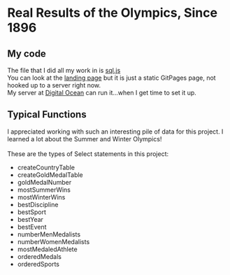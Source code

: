 # Real Results of the Olympics, Since 1896

## My code
The file that I did all my work in is [sql.js](https://github.com/atom-box/olympics/blob/master/sql.js) <br>
You can look at the [landing page](https://atom-box.github.io/olympics/index.html) but it is just a static GitPages page, not hooked up to a server right now.<br>
My server at [Digital Ocean](http://littlefurnace.com) can run it...when I get time to set it up.

## Typical Functions
I appreciated working with such an interesting pile of data for this project.  I learned a lot about the Summer and Winter Olympics!<br><br>
These are the types of Select statements in this project:
* createCountryTable 
* createGoldMedalTable 
* goldMedalNumber 
* mostSummerWins 
* mostWinterWins 
* bestDiscipline 
* bestSport 
* bestYear 
* bestEvent 
* numberMenMedalists 
* numberWomenMedalists 
* mostMedaledAthlete 
* orderedMedals 
* orderedSports 


